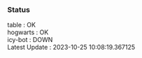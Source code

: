 ### Status


table : OK  
hogwarts : OK  
icy-bot : DOWN  
Latest Update : 2023-10-25 10:08:19.367125
